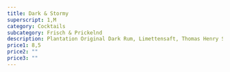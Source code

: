 ```yaml
---
title: Dark & Stormy
superscript: 1,M
category: Cocktails
subcategory: Frisch & Prickelnd
description: Plantation Original Dark Rum, Limettensaft, Thomas Henry Spicy Ginger
price1: 8,5
price2: ""
price3: ""
---
```


